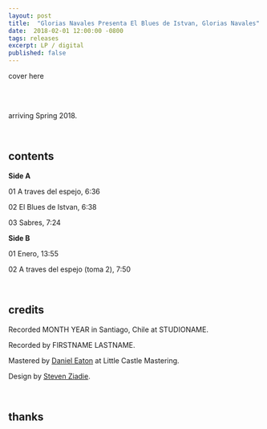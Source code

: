 ```yaml
---
layout: post
title:  "Glorias Navales Presenta El Blues de Istvan, Glorias Navales"
date:  2018-02-01 12:00:00 -0800
tags: releases
excerpt: LP / digital
published: false
---
```




cover here

<br/>

<br/>arriving Spring 2018.

<br/>

## contents

**Side A**

01 A traves del espejo, 6:36

02 El Blues de Istvan, 6:38

03 Sabres, 7:24

**Side B**

01 Enero, 13:55

02 A traves del espejo (toma 2), 7:50

<br/>

## credits

Recorded MONTH YEAR in Santiago, Chile at STUDIONAME.

Recorded by FIRSTNAME LASTNAME.

Mastered by [Daniel Eaton](https://danielcastledine.com/) at Little Castle Mastering.

Design by [Steven Ziadie](http://s-ziadie.com/).

<br/>

## thanks
